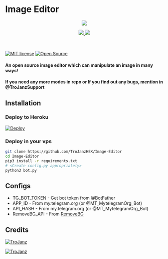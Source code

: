 # Image Editor

<p align="center">
  <a href="https://www.python.org">
    <img src="http://ForTheBadge.com/images/badges/made-with-python.svg">

  </a>
</p>
<p align="center">
  <a href="https://github.com/MRK-YT/MT-Image-Editor/stargazers">
    <img src="https://img.shields.io/github/stars/MRK-YT/MT-Image-Editor?style=social">

  </a>
  
  <a href="https://github.com/MRK-YT/MT-Image-Editor/fork">
    <img src="https://img.shields.io/github/forks/MRK-YT/MT-Image-Editor?label=Fork&style=social">

  </a>  
</p>
ㅤㅤㅤㅤㅤㅤㅤ  


[![MIT license](https://img.shields.io/badge/License-MIT-blue?style=flat)](https://github.com/MRK-YT/MT-Image-Editor/blob/main/COPYING)  [![Open Source](https://badges.frapsoft.com/os/v2/open-source.svg?v=103)](https://github.com/MRK-YT/MT-Image-Editor)

#### An open source image editor which can manipulate an image in many ways!
#### If you need any more modes in repo or If you find out any bugs, mention in @TroJanzSupport

## Installation

### Deploy to Heroku
[![Deploy](https://www.herokucdn.com/deploy/button.svg)](https://heroku.com/deploy?template=https://github.com/MRK-YT/MT-Image-Editor)

### Deploy in your vps
```sh
git clone https://github.com/TroJanzHEX/Image-Editor
cd Image-Editor
pip3 install -r requirements.txt
# <Create config.py appropriately>
python3 bot.py
```

## Configs

* TG_BOT_TOKEN  - Get bot token from @BotFather
* APP_ID        - From my.telegram.org (or @MT_MytelegramOrg_Bot)
* API_HASH      - From my.telegram.org (or @MT_MytelegramOrg_Bot)
* RemoveBG_API  - From [RemoveBG](https://www.remove.bg/b/background-removal-api)

## Credits

[![TroJanz](https://img.shields.io/badge/Stack_Overflow-FE7A16?style=for-the-badge&logo=stack-overflow&logoColor=white)](https://stackoverflow.com/)

[![TroJanz](https://img.shields.io/badge/Pyrogram%20-%23F37626.svg?&style=for-the-badge&logo=telegram&logoColor=white)](https://github.com/pyrogram/pyrogram)
